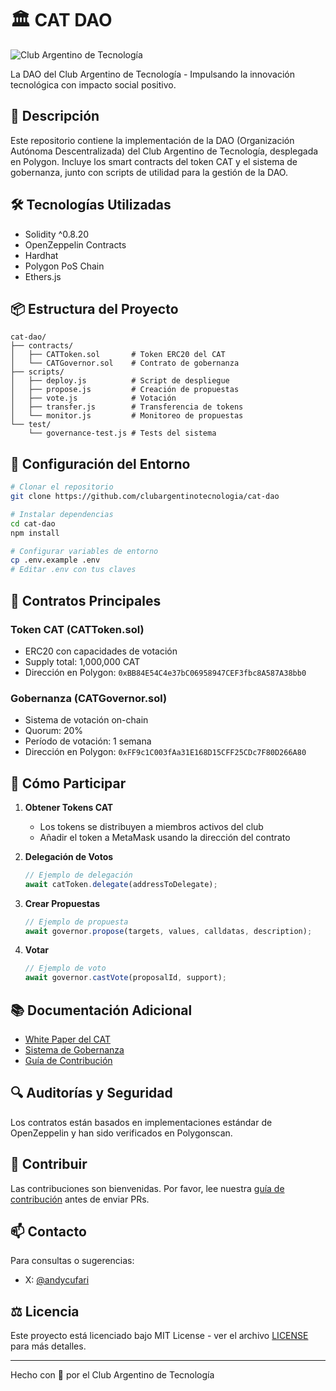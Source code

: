 # 🏛️ CAT DAO

![Club Argentino de Tecnología](https://clubargentinotecnologia.xyz/cat.png)

La DAO del Club Argentino de Tecnología - Impulsando la innovación tecnológica con impacto social positivo.

## 🚀 Descripción

Este repositorio contiene la implementación de la DAO (Organización Autónoma Descentralizada) del Club Argentino de Tecnología, desplegada en Polygon. Incluye los smart contracts del token CAT y el sistema de gobernanza, junto con scripts de utilidad para la gestión de la DAO.

## 🛠️ Tecnologías Utilizadas

- Solidity ^0.8.20
- OpenZeppelin Contracts
- Hardhat
- Polygon PoS Chain
- Ethers.js

## 📦 Estructura del Proyecto

```
cat-dao/
├── contracts/
│   ├── CATToken.sol       # Token ERC20 del CAT
│   └── CATGovernor.sol    # Contrato de gobernanza
├── scripts/
│   ├── deploy.js          # Script de despliegue
│   ├── propose.js         # Creación de propuestas
│   ├── vote.js            # Votación
│   ├── transfer.js        # Transferencia de tokens
│   └── monitor.js         # Monitoreo de propuestas
└── test/
    └── governance-test.js # Tests del sistema
```

## 🔧 Configuración del Entorno

```bash
# Clonar el repositorio
git clone https://github.com/clubargentinotecnologia/cat-dao

# Instalar dependencias
cd cat-dao
npm install

# Configurar variables de entorno
cp .env.example .env
# Editar .env con tus claves
```

## 📝 Contratos Principales

### Token CAT (CATToken.sol)
- ERC20 con capacidades de votación
- Supply total: 1,000,000 CAT
- Dirección en Polygon: `0xBB84E54C4e37bC06958947CEF3fbc8A587A38bb0`

### Gobernanza (CATGovernor.sol)
- Sistema de votación on-chain
- Quorum: 20%
- Período de votación: 1 semana
- Dirección en Polygon: `0xFF9c1C003fAa31E168D15CFF25CDc7F80D266A80`

## 🤝 Cómo Participar

1. **Obtener Tokens CAT**
   - Los tokens se distribuyen a miembros activos del club
   - Añadir el token a MetaMask usando la dirección del contrato

2. **Delegación de Votos**
   ```javascript
   // Ejemplo de delegación
   await catToken.delegate(addressToDelegate);
   ```

3. **Crear Propuestas**
   ```javascript
   // Ejemplo de propuesta
   await governor.propose(targets, values, calldatas, description);
   ```

4. **Votar**
   ```javascript
   // Ejemplo de voto
   await governor.castVote(proposalId, support);
   ```

## 📚 Documentación Adicional

- [White Paper del CAT](https://clubargentinotecnologia.xyz/whitepaper)
- [Sistema de Gobernanza](https://tally.xyz/gov/cat)
- [Guía de Contribución](CONTRIBUTING.md)

## 🔍 Auditorías y Seguridad

Los contratos están basados en implementaciones estándar de OpenZeppelin y han sido verificados en Polygonscan.

## 👥 Contribuir

Las contribuciones son bienvenidas. Por favor, lee nuestra [guía de contribución](CONTRIBUTING.md) antes de enviar PRs.

## 📫 Contacto

Para consultas o sugerencias:
- X: [@andycufari](https://x.com/andycufari)

## ⚖️ Licencia

Este proyecto está licenciado bajo MIT License - ver el archivo [LICENSE](LICENSE) para más detalles.

---
Hecho con 💾 por el Club Argentino de Tecnología